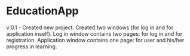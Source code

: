# EducationApp
v 0.1 - Created new project. Created two windows (for log in and for application inself). Log in window contains two pages: for log in and 
for registration. Application window contains one page: for user and his/her progress in learning.
